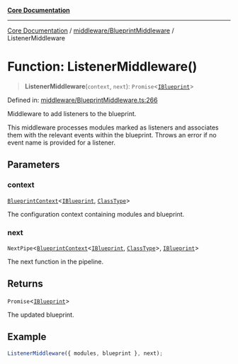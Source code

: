 [**Core Documentation**](../../../README.md)

***

[Core Documentation](../../../README.md) / [middleware/BlueprintMiddleware](../README.md) / ListenerMiddleware

# Function: ListenerMiddleware()

> **ListenerMiddleware**(`context`, `next`): `Promise`\<[`IBlueprint`](../../../declarations/type-aliases/IBlueprint.md)\>

Defined in: [middleware/BlueprintMiddleware.ts:266](https://github.com/stonemjs/core/blob/e2200da501349da1fec304d821c002bb6d055b61/src/middleware/BlueprintMiddleware.ts#L266)

Middleware to add listeners to the blueprint.

This middleware processes modules marked as listeners and associates them with the relevant
events within the blueprint. Throws an error if no event name is provided for a listener.

## Parameters

### context

[`BlueprintContext`](../../../declarations/interfaces/BlueprintContext.md)\<[`IBlueprint`](../../../declarations/type-aliases/IBlueprint.md), [`ClassType`](../../../declarations/type-aliases/ClassType.md)\>

The configuration context containing modules and blueprint.

### next

`NextPipe`\<[`BlueprintContext`](../../../declarations/interfaces/BlueprintContext.md)\<[`IBlueprint`](../../../declarations/type-aliases/IBlueprint.md), [`ClassType`](../../../declarations/type-aliases/ClassType.md)\>, [`IBlueprint`](../../../declarations/type-aliases/IBlueprint.md)\>

The next function in the pipeline.

## Returns

`Promise`\<[`IBlueprint`](../../../declarations/type-aliases/IBlueprint.md)\>

The updated blueprint.

## Example

```typescript
ListenerMiddleware({ modules, blueprint }, next);
```
